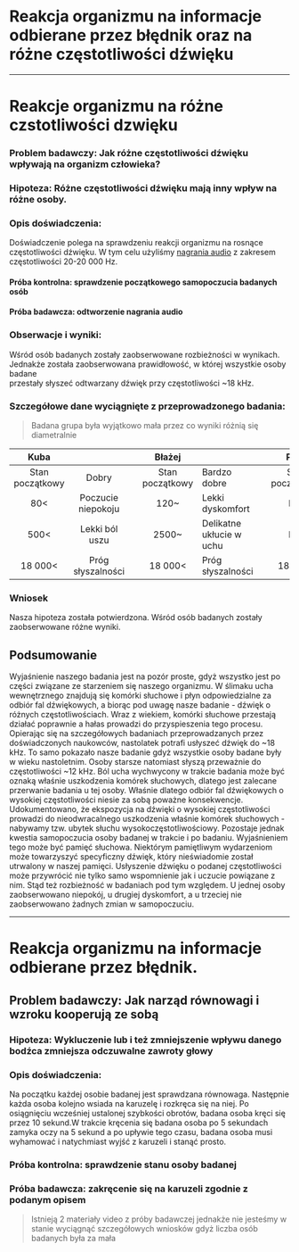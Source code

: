 # Reakcja organizmu na informacje odbierane przez błędnik oraz na różne częstotliwości dźwięku
-----
# Reakcje organizmu na różne czstotliwości dzwięku
### Problem badawczy: Jak różne częstotliwości dźwięku wpływają na organizm człowieka?
### Hipoteza: Różne częstotliwości dźwięku mają inny wpływ na różne osoby.
### Opis doświadczenia:
Doświadczenie polega na sprawdzeniu reakcji organizmu na rosnące częstotliwości dźwięku.
W tym celu użyliśmy [nagrania audio](https://youtu.be/qNf9nzvnd1k) z zakresem częstotliwości 20-20 000 Hz.
#### Próba kontrolna: sprawdzenie początkowego samopoczucia badanych osób
#### Próba badawcza: odtworzenie nagrania audio
### Obserwacje i wyniki:
Wśród osób badanych zostały zaobserwowane rozbieżności w wynikach.    
Jednakże została zaobserwowana prawidłowość, w której wszystkie osoby badane    
przestały słyszeć odtwarzany dźwięk przy częstotliwości ~18 kHz. 
### Szczegółowe dane wyciągnięte z przeprowadzonego badania:
> Badana grupa była wyjątkowo mała przez co wyniki różnią się diametralnie

|       Kuba      	|                    	|   	|      Błażej     	|                          	|   	|      Piotr      	|                   	|
|:---------------:	|:------------------:	|---	|:---------------:	|--------------------------	|---	|:---------------:	|-------------------	|
| Stan początkowy 	| Dobry              	|   	| Stan początkowy 	| Bardzo dobre             	|   	| Stan początkowy 	| Bardzo dobre       	|
| 80<             	| Poczucie niepokoju 	|   	| 120~            	| Lekki dyskomfort         	|   	| N/A             	| N/A               	|
| 500<            	| Lekki ból uszu     	|   	| 2500~           	| Delikatne ukłucie w uchu 	|   	| N/A             	| N/A               	|
| 18 000<         	| Próg słyszalności  	|   	| 18 000<         	| Próg słyszalności        	|   	| 18 000<         	| Próg słyszalności 	|

### Wniosek
Nasza hipoteza została potwierdzona. Wśród osób badanych zostały zaobserwowane różne wyniki.

## Podsumowanie
Wyjaśnienie naszego badania jest na pozór proste, gdyż wszystko jest po części związane ze starzeniem się naszego organizmu. W ślimaku ucha wewnętrznego znajdują się komórki słuchowe i płyn odpowiedzialne za odbiór fal dźwiękowych, a biorąc pod uwagę nasze badanie - dźwięk o różnych częstotliwościach. Wraz z wiekiem, komórki słuchowe przestają działać poprawnie a hałas prowadzi do przyspieszenia tego procesu. Opierając się na szczegółowych badaniach przeprowadzanych przez doświadczonych naukowców, nastolatek potrafi usłyszeć dźwięk do ~18 kHz. To samo pokazało nasze badanie gdyż wszystkie osoby badane były w wieku nastoletnim. Osoby starsze natomiast słyszą przeważnie do częstotliwości ~12 kHz. Ból ucha wychwycony w trakcie badania może być oznaką właśnie uszkodzenia komórek słuchowych, dlatego jest zalecane przerwanie badania u tej osoby. Właśnie dlatego odbiór fal dźwiękowych o wysokiej częstotliwości niesie za sobą poważne konsekwencje. Udokumentowano, że ekspozycja na dźwięki o wysokiej częstotliwości prowadzi do nieodwracalnego uszkodzenia właśnie komórek słuchowych - nabywamy tzw. ubytek słuchu wysokoczęstotliwościowy. Pozostaje jednak kwestia samopoczucia osoby badanej w trakcie i po badaniu. Wyjaśnieniem tego może być pamięć słuchowa. Niektórym pamiętliwym wydarzeniom może towarzyszyć specyficzny dźwięk, który nieświadomie został utrwalony w naszej pamięci. Usłyszenie dźwięku o podanej częstotliwości może przywrócić nie tylko samo wspomnienie jak i uczucie powiązane z nim. Stąd też rozbieżność w badaniach pod tym względem. U jednej osoby zaobserwowano niepokój, u drugiej dyskomfort, a u trzeciej nie zaobserwowano żadnych zmian w samopoczuciu.























-----

# Reakcja organizmu na informacje odbierane przez błędnik.

## Problem badawczy: Jak narząd równowagi i wzroku kooperują ze sobą 

### Hipoteza: Wykluczenie lub i też zmniejszenie wpływu danego bodźca zmniejsza odczuwalne zawroty głowy

### Opis doświadczenia:
Na początku każdej osobie badanej jest sprawdzana równowaga. Następnie każda osoba kolejno wsiada na karuzelę i rozkręca się na niej. Po osiągnięciu wcześniej ustalonej szybkości obrotów, badana osoba kręci się przez 10 sekund.W trakcie kręcenia się badana osoba po 5 sekundach zamyka oczy na 5 sekund a po upływie tego czasu, badana osoba musi wyhamować i natychmiast wyjść z karuzeli i stanąć prosto.

### Próba kontrolna: sprawdzenie stanu osoby badanej

### Próba badawcza: zakręcenie się na karuzeli zgodnie z podanym opisem

> Istnieją 2 materiały video z próby badawczej jednakże nie jesteśmy w stanie wyciągnąć szczegółowych wniosków gdyż liczba osób badanych była za mała



